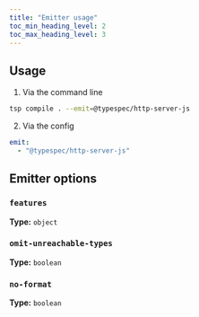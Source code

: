 ```yaml
---
title: "Emitter usage"
toc_min_heading_level: 2
toc_max_heading_level: 3
---
```




## Usage

1. Via the command line

```bash
tsp compile . --emit=@typespec/http-server-js
```

2. Via the config

```yaml
emit:
  - "@typespec/http-server-js"
```

## Emitter options

### `features`

**Type:** `object`

### `omit-unreachable-types`

**Type:** `boolean`

### `no-format`

**Type:** `boolean`
